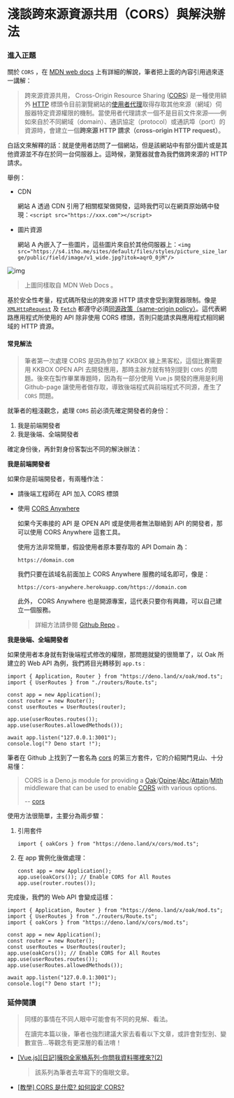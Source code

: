 # 淺談跨來源資源共用（CORS）與解決辦法

### 進入正題

關於 `CORS` ，在 [MDN web docs](https://developer.mozilla.org/zh-TW/docs/Web/HTTP/CORS) 上有詳細的解說，筆者把上面的內容引用過來逐一講解：

> 跨來源資源共用， Cross-Origin Resource Sharing \([CORS](https://developer.mozilla.org/zh-TW/docs/Glossary/CORS)\) 是一種使用額外 [HTTP](https://developer.mozilla.org/zh-TW/docs/Glossary/HTTP) 標頭令目前瀏覽網站的[使用者代理](https://developer.mozilla.org/en-US/docs/Glossary/user_agent)取得存取其他來源（網域）伺服器特定資源權限的機制。當使用者代理請求一個不是目前文件來源——例如來自於不同網域（domain）、通訊協定（protocol）或通訊埠（port）的資源時，會建立一個**跨來源 HTTP 請求（cross-origin HTTP request）**。

白話文來解釋的話：就是使用者訪問了一個網站，但是該網站中有部分圖片或是其他資源並不存在於同一台伺服器上。這時候，瀏覽器就會為我們做跨來源的 HTTP 請求。

舉例：

* CDN

  網站 A 透過 CDN 引用了相關框架做開發，這時我們可以在網頁原始碼中發現：`<script src="https://xxx.com"></script>`

* 圖片資源

  網站 A 內嵌入了一些圖片，這些圖片來自於其他伺服器上：`<img src="https://s4.itho.me/sites/default/files/styles/picture_size_large/public/field/image/v1_wide.jpg?itok=aqrO_0jM"/>`

![img](https://mdn.mozillademos.org/files/14295/CORS_principle.png)

> 上圖同樣取自 MDN Web Docs 。

基於安全性考量，程式碼所發出的跨來源 HTTP 請求會受到瀏覽器限制。像是 [`XMLHttpRequest`](https://developer.mozilla.org/zh-TW/docs/Web/API/XMLHttpRequest) 及 [`Fetch`](https://developer.mozilla.org/zh-TW/docs/Web/API/Fetch_API) 都遵守必須[同源政策（same-origin policy）](https://developer.mozilla.org/zh-TW/docs/Web/Security/Same-origin_policy)。這代表網路應用程式所使用的 API 除非使用 CORS 標頭，否則只能請求與應用程式相同網域的 HTTP 資源。

#### 常見解法

> 筆者第一次處理 CORS 是因為參加了 KKBOX 線上黑客松，這個比賽需要用 KKBOX OPEN API 去開發應用，那時主辦方就有特別提到 `CORS` 的問題。後來在製作畢業專題時，因為有一部分使用 Vue.js 開發的應用是利用 Github-page 讓使用者做存取，導致後端程式與前端程式不同源，產生了 `CORS` 問題。

就筆者的粗淺觀念，處理 `CORS` 前必須先確定開發者的身份：

1. 我是前端開發者
2. 我是後端、全端開發者

確定身份後，再針對身份客製出不同的解決辦法：

**我是前端開發者**

如果你是前端開發者，有兩種作法：

* 請後端工程師在 API 加入 CORS 標頭
* 使用 [CORS Anywhere](https://github.com/Rob--W/cors-anywhere)

  如果今天串接的 API 是 OPEN API 或是使用者無法聯絡到 API 的開發者，那可以使用 CORS Anywhere 這套工具。

  使用方法非常簡單，假設使用者原本要存取的 API Domain 為：

  ```text
  https://domain.com
  ```

  我們只要在該域名前面加上 CORS Anywhere 服務的域名即可，像是：

  ```text
  https://cors-anywhere.herokuapp.com/https://domain.com
  ```

  此外， CORS Anywhere 也是開源專案，這代表只要你有興趣，可以自己建立一個服務。

  > 詳細方法請參閱 [Github Repo](https://github.com/Rob--W/cors-anywhere) 。

**我是後端、全端開發者**

如果使用者本身就有對後端程式修改的權限，那問題就變的很簡單了，以 Oak 所建立的 Web API 為例，我們將目光轉移到 `app.ts` :

```text
import { Application, Router } from "https://deno.land/x/oak/mod.ts";
import { UserRoutes } from "./routers/Route.ts";

const app = new Application();
const router = new Router();
const userRoutes = UserRoutes(router);

app.use(userRoutes.routes());
app.use(userRoutes.allowedMethods());

await app.listen("127.0.0.1:3001");
console.log("? Deno start !");
```

筆者在 Github 上找到了一套名為 [cors](https://github.com/tajpouria/cors) 的第三方套件，它的介紹開門見山、十分易懂：

> CORS is a Deno.js module for providing a [Oak](https://github.com/oakserver/oak)/[Opine](https://github.com/asos-craigmorten/opine)/[Abc](https://github.com/zhmushan/abc)/[Attain](https://github.com/aaronwlee/Attain)/[Mith](https://github.com/jwebcoder/mith) middleware that can be used to enable [CORS](http://en.wikipedia.org/wiki/Cross-origin_resource_sharing) with various options.
>
> -- [cors](https://github.com/tajpouria/cors)

使用方法很簡單，主要分為兩步驟：

1. 引用套件

   ```text
   import { oakCors } from "https://deno.land/x/cors/mod.ts";
   ```

2. 在 app 實例化後做處理：

   ```text
   const app = new Application();
   app.use(oakCors()); // Enable CORS for All Routes
   app.use(router.routes());
   ```

完成後，我們的 Web API 會變成這樣：

```text
import { Application, Router } from "https://deno.land/x/oak/mod.ts";
import { UserRoutes } from "./routers/Route.ts";
import { oakCors } from "https://deno.land/x/cors/mod.ts";

const app = new Application();
const router = new Router();
const userRoutes = UserRoutes(router);
app.use(oakCors()); // Enable CORS for All Routes
app.use(userRoutes.routes());
app.use(userRoutes.allowedMethods());

await app.listen("127.0.0.1:3001");
console.log("? Deno start !");
```

### 延伸閱讀

> 同樣的事情在不同人眼中可能會有不同的見解、看法。
>
> 在讀完本篇以後，筆者也強烈建議大家去看看以下文章，或許會對型別、變數宣告...等觀念有更深層的看法唷！

* [\[Vue.js\]\[日記\]擁抱全家桶系列-你問我資料哪裡來?\(2\)](https://ithelp.ithome.com.tw/articles/10226283)

  > 該系列為筆者去年寫下的傷眼文章。

* [\[教學\] CORS 是什麼? 如何設定 CORS?](https://shubo.io/what-is-cors/)

